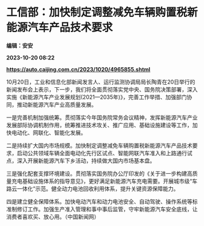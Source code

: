 # 工信部：加快制定调整减免车辆购置税新能源汽车产品技术要求
**编辑：安安**

**2023-10-20 08:22**

**https://auto.caijing.com.cn/2023/1020/4965855.shtml**

10月20日，工业和信息化部新闻发言人、运行监测协调局局长陶青在20日举行的新闻发布会上表示，下一步，我们将全面贯彻落实党中央、国务院决策部署，深入实施《新能源汽车产业发展规划(2021—2035年)》，完善工作举措、加强部门协同，推动新能源汽车产业高质量发展。

一是完善机制加强统筹。贯彻落实今年国务院常务会议精神，发挥新能源汽车产业发展部际协调机制作用，统筹推进技术攻关、推广应用、基础设施建设等工作，加快电动化、网联化、智能化发展。

二是持续扩大国内市场规模。加快制定调整减免车辆购置税新能源汽车产品技术要求，启动公共领域车辆全面电动化先行区试点、智能网联汽车准入和上路通行试点，深入开展新能源汽车下乡活动，持续做大国内市场基本盘。

三是强化配套支撑环境建设。贯彻落实国务院办公厅印发的《关于进一步构建高质量充电基础设施体系的指导意见》，更好满足新能源汽车充电需要。开展城市级“车路云一体化”示范。健全动力电池回收利用体系，提升关键资源保障能力。

四是建立健全保障体系。加快电动汽车和动力电池安全、自动驾驶、操作系统等标准制修订工作。加强生产准入管理和事中事后监管，守牢新能源汽车安全底线，让消费者喜欢买、放心用。（中国新闻网）